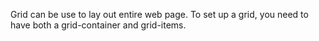 Grid can be use to lay out entire web page.
To set up a grid, you need to have both a grid-container and grid-items.
<!DOCTYPE html >